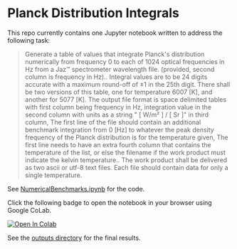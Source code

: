 # Planck Distribution Integrals

This repo currently contains one Jupyter notebook written to address the following task:

> Generate a table of values that integrate Planck's distribution numerically from frequency 0 to each of 1024 optical frequencies in Hz from a Jaz™ spectrometer wavelength file. (provided, second column is frequency in Hz).. Integral values are to be 24 digits accurate with a maximum round-off of ±1 in the 25th digit. There shall be two versions of this table, one for temperature 6007 [K], and another for 5077 [K]. The output file format is space delimited tables with first column being frequency in Hz, integration value in the second column with units as a string " [ W/m² ] / [ Sr ]" in third column, The first line of the file should contain an additional benchmark integration from 0 [Hz] to whatever the peak density frequency of the Planck distribution is for the temperature given, The first line needs to have an extra fourth column that contains the temperature of the list, or else the filename if the work product must indicate the kelvin temperature.. The work product shall be delivered as two ascii or utf-8 text files. Each file should contain data for only a single temperature.

See [NumericalBenchmarks.ipynb](./NumericalBenchmarks.ipynb) for the code.

Click the following badge to open the notebook in your browser using Google CoLab.

<a href="https://colab.research.google.com/github/OliverEvans96/planck-integral/blob/main/NumericalBenchmarks.ipynb" target="_parent"><img src="https://colab.research.google.com/assets/colab-badge.svg" alt="Open In Colab"/></a>

See the [outputs directory](./outputs) for the final results.
